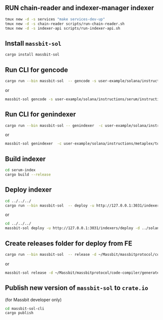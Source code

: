 ## RUN chain-reader and indexer-manager indexer
```bash
tmux new -d -s services "make services-dev-up"
tmux new -d -s chain-reader scripts/run-chain-reader.sh
tmux new -d -s indexer-api scripts/run-indexer-api.sh
```

## Install `massbit-sol`
```bash
cargo install massbit-sol
```

## Run CLI for gencode
```bash
cargo run --bin massbit-sol  -- gencode -s user-example/solana/instructions/serum/instruction.json -o code-compiler/generated/serum-index -c user-example/solana/instructions/serum/config.json
```
or 
```bash
massbit-sol gencode -s user-example/solana/instructions/serum/instruction.json -o code-compiler/generated/serum-index -c user-example/solana/instructions/serum/config.json
```
## Run CLI for genindexer
```bash
cargo run --bin massbit-sol -- genindexer  -c user-example/solana/instructions/metaplex/token-metadata/config.json 
```
or 
```bash
massbit-sol genindexer  -c user-example/solana/instructions/metaplex/token-metadata/config.json 
```
## Build indexer
```bash
cd serum-index
cargo build --release
```

## Deploy indexer
```bash
cd ../../../
cargo run --bin massbit-sol  -- deploy -u http://127.0.0.1:3031/indexers/deploy -d ../solana-indexer-examples/metaplex
```
or
```bash
cd ../../../
massbit-sol deploy -u http://127.0.0.1:3031/indexers/deploy -d ../solana-indexer-examples/metaplex
```

## Create releases folder for deploy from FE
```bash
cargo run --bin massbit-sol  -- release -d ~/Massbit/massbitprotocol/code-compiler/generated/serum-index
```
or
```bash
massbit-sol release -d ~/Massbit/massbitprotocol/code-compiler/generated/serum-index
```

## Publish new version of `massbit-sol` to `crate.io` 
(for Massbit developer only)
```bash
cd massbit-sol-cli
cargo publish
```